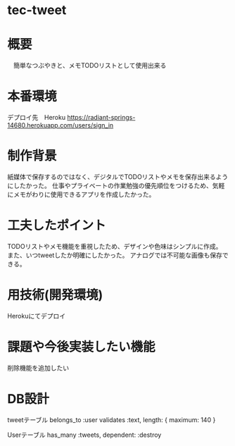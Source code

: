 # tec-tweet

# 概要
　簡単なつぶやきと、メモTODOリストとして使用出来る
 
# 本番環境
  デプロイ先　Heroku
  https://radiant-springs-14680.herokuapp.com/users/sign_in
 
# 制作背景
  紙媒体で保存するのではなく、デジタルでTODOリストやメモを保存出来るようにしたかった。
  仕事やプライベートの作業勉強の優先順位をつけるため、気軽にメモがわりに使用できるアプリを作成したかった。
  
# 工夫したポイント
  TODOリストやメモ機能を重視したため、デザインや色味はシンプルに作成。
  また、いつtweetしたか明確にしたかった。
  アナログでは不可能な画像も保存できる。
  
# 用技術(開発環境)
  Herokuにてデプロイ
  
# 課題や今後実装したい機能 
  削除機能を追加したい
  
# DB設計
  tweetテーブル
    belongs_to :user
    validates :text, length: { maximum: 140 }
    
  Userテーブル
    has_many :tweets, dependent: :destroy
  


